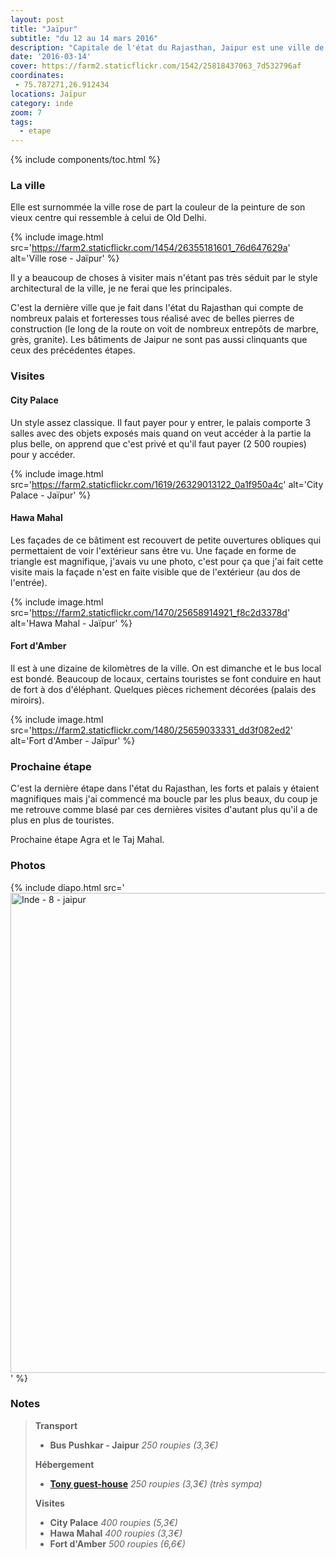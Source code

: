 ```yaml
---
layout: post
title: "Jaïpur"
subtitle: "du 12 au 14 mars 2016"
description: "Capitale de l'état du Rajasthan, Jaipur est une ville de 3 millions d'habitant mais est tout de même plus respirable que Delhi..."
date: '2016-03-14'
cover: https://farm2.staticflickr.com/1542/25818437063_7d532796af
coordinates:
 - 75.787271,26.912434
locations: Jaïpur
category: inde
zoom: 7
tags:
  - etape
---
```


{% include components/toc.html %}

### La ville

Elle est surnommée la ville rose de part la couleur de la peinture de son vieux centre qui ressemble à celui de Old Delhi.

{% include image.html
  src='https://farm2.staticflickr.com/1454/26355181601_76d647629a'
  alt='Ville rose - Jaïpur'
%}

Il y a beaucoup de  choses à visiter mais n'étant pas très séduit par le style architectural de la ville, je ne ferai que les principales.

C'est la dernière ville que je fait dans l'état du Rajasthan qui compte de nombreux palais et forteresses tous réalisé avec de belles pierres de construction (le long de la route on voit de nombreux entrepôts de marbre, grès, granite). Les bâtiments de Jaipur ne sont pas aussi clinquants que ceux des précédentes étapes.

### Visites

#### City Palace

Un style assez classique. Il faut payer pour y entrer, le palais comporte 3 salles avec des objets exposés mais quand on veut accéder à la partie la plus belle, on apprend que c'est privé et qu'il faut payer (2 500 roupies) pour y accéder.

{% include image.html
  src='https://farm2.staticflickr.com/1619/26329013122_0a1f950a4c'
  alt='City Palace - Jaïpur'
%}

#### Hawa Mahal

Les façades de ce bâtiment est recouvert de petite ouvertures obliques qui permettaient de voir l'extérieur sans être vu. Une façade en forme de triangle est magnifique, j'avais vu une photo, c'est pour ça que j'ai fait cette visite mais la façade n'est en faite visible que de l'extérieur  (au dos de l'entrée).

{% include image.html
  src='https://farm2.staticflickr.com/1470/25658914921_f8c2d3378d'
  alt='Hawa Mahal - Jaïpur'
%}

#### Fort d'Amber

Il est à une dizaine de kilomètres de la ville. On est dimanche et le bus local est bondé. Beaucoup de locaux, certains touristes se font conduire en haut de fort à dos d'éléphant. Quelques pièces richement décorées  (palais des miroirs).

{% include image.html
  src='https://farm2.staticflickr.com/1480/25659033331_dd3f082ed2'
  alt='Fort d\'Amber - Jaïpur'
%}


### Prochaine étape

C'est la dernière étape dans l'état du Rajasthan, les forts et palais y étaient magnifiques mais j'ai commencé ma boucle par les plus beaux, du coup je me retrouve comme blasé par ces dernières visites d'autant plus qu'il a de plus en plus de touristes.

Prochaine étape Agra et le Taj Mahal.


### Photos

{% include diapo.html
  src='<a data-flickr-embed="true"  href="https://www.flickr.com/photos/planitude/albums/72157665282073170" title="Inde - 8 - jaipur"><img src="https://farm2.staticflickr.com/1585/25753889975_b87734bc4b_b.jpg" width="1024" height="768" alt="Inde - 8 - jaipur"></a><script async src="//embedr.flickr.com/assets/client-code.js" charset="utf-8"></script>'
%}


### Notes

>**Transport**
>
>- **Bus Pushkar - Jaipur** *250 roupies (3,3€)*
>
>**Hébergement**
>
>- **[Tony guest-house](https://fr-fr.facebook.com/tonyguesthousejaipur/)** *250 roupies (3,3€) (très sympa)*
>
>**Visites**
>
>- **City Palace** *400 roupies (5,3€)*
>- **Hawa Mahal** *400 roupies (3,3€)*
>- **Fort d'Amber** *500 roupies (6,6€)*
